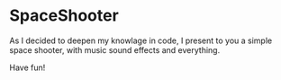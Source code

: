 # SpaceShooter

As I decided to deepen my knowlage in code, I present to you a simple space shooter, with music sound effects and everything. 


Have fun!
